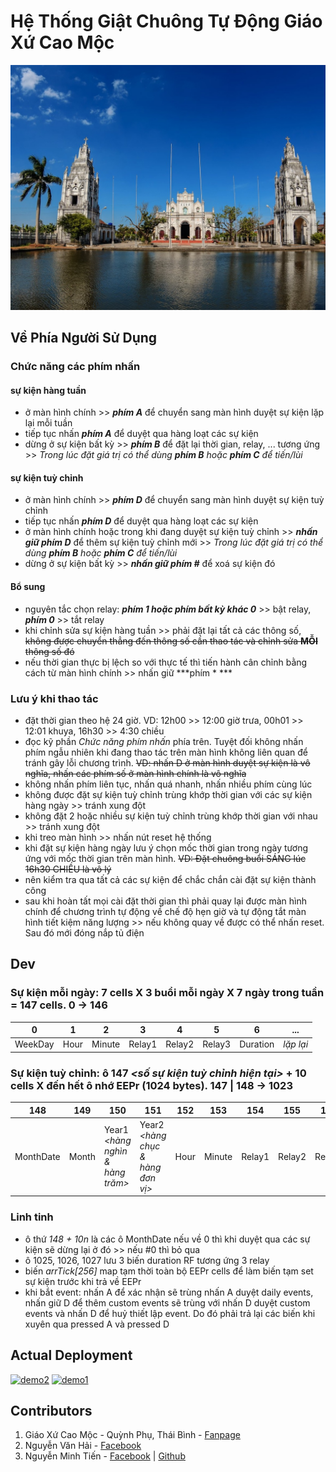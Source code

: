 # Hệ Thống Giật Chuông Tự Động Giáo Xứ Cao Mộc

<p align="center">
  <img src="resources/images/thumb.jpg">
</p>

## Về Phía Người Sử Dụng
### Chức năng các phím nhấn
#### sự kiện hàng tuần
- ở màn hình chính >> ***phím A*** để chuyển sang màn hình duyệt sự kiện lặp lại mỗi tuần
- tiếp tục nhấn ***phím A*** để duyệt qua hàng loạt các sự kiện
- dừng ở sự kiện bất kỳ >> ***phím B*** để đặt lại thời gian, relay, ... tương ứng >> *Trong lúc đặt giá trị có thể dùng ***phím B*** hoặc ***phím C*** để tiến/lùi*
#### sự kiện tuỳ chỉnh
- ở màn hình chính >> ***phím D*** để chuyển sang màn hình duyệt sự kiện tuỳ chỉnh
- tiếp tục nhấn ***phím D*** để duyệt qua hàng loạt các sự kiện
- ở màn hình chính hoặc trong khi đang duyệt sự kiện tuỳ chỉnh >> ***nhấn giữ phím D*** để thêm sự kiện tuỳ chỉnh mới >> *Trong lúc đặt giá trị có thể dùng ***phím B*** hoặc ***phím C*** để tiến/lùi*
- dừng ở sự kiện bất kỳ >> ***nhấn giữ phím #*** để xoá sự kiện đó
#### Bổ sung
- nguyên tắc chọn relay: ***phím 1 hoặc phím bất kỳ khác 0*** >> bật relay, ***phím 0*** >> tắt relay
- khi chỉnh sửa sự kiện hàng tuần >> phải đặt lại tất cả các thông số, ~~không được chuyển thẳng đến thông số cần thao tác và chỉnh sửa **MỖI** thông số đó~~
- nếu thời gian thực bị lệch so với thực tế thì tiến hành cân chỉnh bằng cách từ màn hình chính >> nhấn giữ ***phím * ***

### Lưu ý khi thao tác
- đặt thời gian theo hệ 24 giờ. VD: 12h00 >> 12:00 giờ trưa, 00h01 >> 12:01 khuya, 16h30 >> 4:30 chiều
- đọc kỹ phần *Chức năng phím nhấn* phía trên. Tuyệt đối không nhấn phím ngẫu nhiên khi đang thao tác trên màn hình không liên quan để tránh gây lỗi chương trình. ~~VD: nhấn D ở màn hình duyệt sự kiện là vô nghĩa, nhấn các phím số ở màn hình chính là vô nghĩa~~
- không nhấn phím liên tục, nhấn quá nhanh, nhấn nhiều phím cùng lúc
- không được đặt sự kiện tuỳ chỉnh trùng khớp thời gian với các sự kiện hàng ngày >> tránh xung đột
- không đặt 2 hoặc nhiều sự kiện tuỳ chỉnh trùng khớp thời gian với nhau >> tránh xung đột
- khi treo màn hình >> nhấn nút reset hệ thống
- khi đặt sự kiện hàng ngày lưu ý chọn mốc thời gian trong ngày tương ứng với mốc thời gian trên màn hình. ~~VD: Đặt chuông buổi SÁNG lúc 16h30 CHIỀU là vô lý~~
- nên kiểm tra qua tất cả các sự kiện để chắc chắn cài đặt sự kiện thành công
- sau khi hoàn tất mọi cài đặt thời gian thì phải quay lại được màn hình chính để chương trình tự động về chế độ hẹn giờ và tự động tắt màn hình tiết kiệm năng lượng >> nếu không quay về được có thể nhấn reset. Sau đó mới đóng nắp tủ điện

## Dev
### Sự kiện mỗi ngày: 7 cells  X  3 buổi mỗi ngày  X  7 ngày trong tuần  =  147 cells. 0 -> 146
| 0 | 1 | 2 | 3 | 4 | 5 | 6 | ... |
| - | - | - | - | - | - | - | --- |
| WeekDay | Hour | Minute | Relay1 | Relay2 | Relay3 | Duration | *lặp lại* |

### Sự kiện tuỳ chỉnh: ô 147 *<số sự kiện tuỳ chỉnh hiện tại>*  +  10 cells  X  đến hết ô nhớ EEPr (1024 bytes). 147 | 148 -> 1023
| 148 | 149 | 150 | 151 | 152 | 153 | 154 | 155 | 156 | 157 | ... |
| --- | --- | --- | --- | --- | --- | --- | --- | --- | --- | --- |
| MonthDate | Month | Year1 *<hàng nghìn & hàng trăm>* | Year2 *<hàng chục & hàng đơn vị>* | Hour | Minute | Relay1 | Relay2 | Relay3 | Duration | *lặp lại* |

### Linh tinh
- ô thứ *148 + 10n* là các ô MonthDate nếu về 0 thì khi duyệt qua các sự kiện sẽ dừng lại ở đó >> nếu #0 thì bỏ qua
- ô 1025, 1026, 1027 lưu 3 biến duration RF tương ứng 3 relay
- biến *arrTick[256]* map tạm thời toàn bộ EEPr cells để làm biến tạm set sự kiện trước khi trả về EEPr
- khi bắt event: nhấn A để xác nhận sẽ trùng nhấn A duyệt daily events, nhấn giữ D để thêm custom events sẽ trùng với nhấn D duyệt custom events và nhấn D để huỷ thiết lập event. Do đó phải trả lại các biến khi xuyên qua pressed A và pressed D

## Actual Deployment
[![demo2](http://img.youtube.com/vi/901YgAyc0Fk/0.jpg)](http://www.youtube.com/watch?v=901YgAyc0Fk "Demo 17/04/2020")
[![demo1](http://img.youtube.com/vi/KxrsKA5V2jA/0.jpg)](http://www.youtube.com/watch?v=KxrsKA5V2jA "Demo 03/05/2020")

## Contributors
1. Giáo Xứ Cao Mộc - Quỳnh Phụ, Thái Bình - [Fanpage](https://www.facebook.com/Gi%C3%A1o-x%E1%BB%A9-Cao-M%E1%BB%99c-442991019215398)
2. Nguyễn Văn Hải - [Facebook](https://www.facebook.com/haiabc.nguyen)
3. Nguyễn Minh Tiến - [Facebook](https://www.facebook.com/spiderock98) | [Github](https://github.com/spiderock98)
